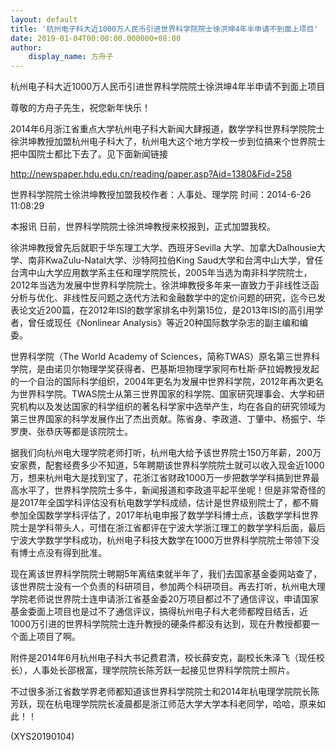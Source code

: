 ```yaml
---
layout: default
title: '杭州电子科大近1000万人民币引进世界科学院院士徐洪坤4年半申请不到面上项目'
date: 2019-01-04T00:00:00.000000+08:00
author:
    display_name: 方舟子
---
```


杭州电子科大近1000万人民币引进世界科学院院士徐洪坤4年半申请不到面上项目

尊敬的方舟子先生，祝您新年快乐！

2014年6月浙江省重点大学杭州电子科大新闻大肆报道，数学学科世界科学院院士徐洪坤教授加盟杭州电子科大了，杭州电大这个地方学校一步到位搞来个世界院士把中国院士都比下去了。见下面新闻链接

http://newspaper.hdu.edu.cn/reading/paper.asp?Aid=1380&Fid=258

世界科学院院士徐洪坤教授加盟我校作者：人事处、理学院   时间：2014-6-26 11:08:29

本报讯  日前，世界科学院院士徐洪坤教授来校报到，正式加盟我校。

徐洪坤教授曾先后就职于华东理工大学、西班牙Sevilla 大学、加拿大Dalhousie大学、南非KwaZulu-Natal大学、沙特阿拉伯King Saud大学和台湾中山大学，曾任台湾中山大学应用数学系主任和理学院院长，2005年当选为南非科学院院士，2012年当选为发展中世界科学院院士。徐洪坤教授多年来一直致力于非线性泛函分析与优化、非线性反问题之迭代方法和金融数学中的定价问题的研究，迄今已发表论文近200篇，在2012年ISI的数学家排名中列第15位，是2013年ISI的高引用学者，曾任或现任《Nonlinear Analysis》等近20种国际数学杂志的副主编和编委。

世界科学院（The World Academy of Sciences，简称TWAS）原名第三世界科学院，是由诺贝尔物理学奖获得者、巴基斯坦物理学家阿布杜斯·萨拉姆教授发起的一个自治的国际科学组织，2004年更名为发展中世界科学院，2012年再次更名为世界科学院。TWAS院士从第三世界国家的科学院、国家研究理事会、大学和研究机构以及发达国家的科学组织的著名科学家中选举产生，均在各自的研究领域为第三世界国家的科学发展作出了杰出贡献。陈省身、李政道、丁肇中、杨振宁、华罗庚、张恭庆等都是该院院士。

据我们向杭州电大理学院老师打听，杭州电大给予该世界院士150万年薪，200万安家费，配套经费多少不知道，5年聘期该世界科学院院士就可以收入现金近1000万，想来杭州电大是找到宝了，花浙江省财政1000万一步把数学学科搞到世界最高水平了，世界科学院院士多牛，新闻报道和李政道平起平坐呢！但是非常奇怪的是2017年全国学科评估没有杭电数学学科成绩，估计是世界级别院士了，都不屑参加全国数学学科评估了，2017年杭电申报了数学学科博士点，该数学学科世界院士是学科带头人，可惜在浙江省都评在宁波大学浙江理工的数学学科后面，最后宁波大学数学学科成功，杭州电子科技大数学在1000万世界科学院院士带领下没有博士点没有得到批准。

现在离该世界科学院院士聘期5年离结束就半年了，我们去国家基金委网站查了，该世界院士没有一个负责的科研项目，参加两个科研项目。再去打听，杭州电大理学院老师说世界院士连申请浙江省基金委20万项目都过不了通信评议，申请国家基金委面上项目也是过不了通信评议，搞得杭州电子科大老师都瞠目结舌，近1000万引进的世界科学院院士连升教授的硬条件都没有达到，现在升教授都要一个面上项目了啊。

附件是2014年6月杭州电子科大书记费君清，校长薛安克，副校长朱泽飞（现任校长），人事处长邵根富，理学院院长陈芳跃一起接见世界科学院院士照片。

不过很多浙江省数学界老师都知道该世界科学院院士和2014年杭电理学院院长陈芳跃，现在杭电理学院院长凌晨都是浙江师范大学大学本科老同学，哈哈，原来如此！！

(XYS20190104)

